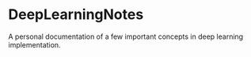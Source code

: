 # DeepLearningNotes
A personal documentation of a few important concepts in deep learning implementation. 
